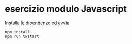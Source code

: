 # esercizio modulo Javascript

Installa le dipendenze ed avvia

```
npm install
npm run twstart
```
